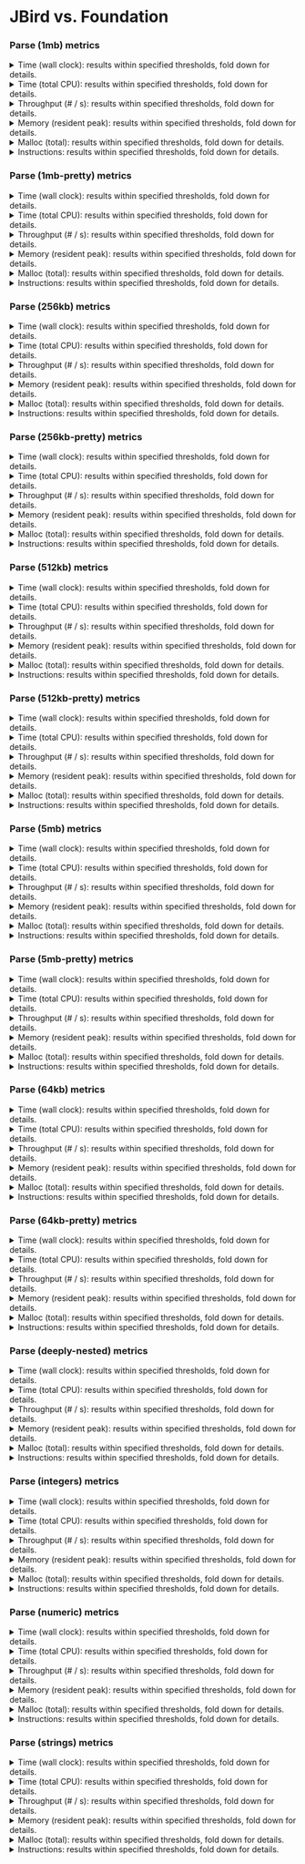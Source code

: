 # JBird vs. Foundation

### Parse (1mb) metrics

<details><summary>Time (wall clock): results within specified thresholds, fold down for details.</summary>
<p>

|         Time (wall clock) (μs) *         |        p0 |       p25 |       p50 |       p75 |       p90 |       p99 |      p100 |   Samples |
|:----------------------------------------:|----------:|----------:|----------:|----------:|----------:|----------:|----------:|----------:|
|                foundation                |      2577 |      2705 |      2746 |      2785 |      2826 |      3703 |      4377 |       357 |
|                  jbird                   |      1904 |      2037 |      2054 |      2088 |      2105 |      2994 |      4168 |       471 |
|                    Δ                     |      -673 |      -668 |      -692 |      -697 |      -721 |      -709 |      -209 |       114 |
|              Improvement %               |        26 |        25 |        25 |        25 |        26 |        19 |         5 |       114 |

<p>
</details>

<details><summary>Time (total CPU): results within specified thresholds, fold down for details.</summary>
<p>

|         Time (total CPU) (μs) *          |        p0 |       p25 |       p50 |       p75 |       p90 |       p99 |      p100 |   Samples |
|:----------------------------------------:|----------:|----------:|----------:|----------:|----------:|----------:|----------:|----------:|
|                foundation                |      2578 |      2707 |      2750 |      2787 |      2826 |      3711 |      4381 |       357 |
|                  jbird                   |      1906 |      2039 |      2056 |      2090 |      2109 |      2998 |      4172 |       471 |
|                    Δ                     |      -672 |      -668 |      -694 |      -697 |      -717 |      -713 |      -209 |       114 |
|              Improvement %               |        26 |        25 |        25 |        25 |        25 |        19 |         5 |       114 |

<p>
</details>

<details><summary>Throughput (# / s): results within specified thresholds, fold down for details.</summary>
<p>

|          Throughput (# / s) (#)          |        p0 |       p25 |       p50 |       p75 |       p90 |       p99 |      p100 |   Samples |
|:----------------------------------------:|----------:|----------:|----------:|----------:|----------:|----------:|----------:|----------:|
|                foundation                |       388 |       370 |       364 |       359 |       354 |       270 |       228 |       357 |
|                  jbird                   |       525 |       491 |       487 |       479 |       475 |       334 |       240 |       471 |
|                    Δ                     |       137 |       121 |       123 |       120 |       121 |        64 |        12 |       114 |
|              Improvement %               |        35 |        33 |        34 |        33 |        34 |        24 |         5 |       114 |

<p>
</details>

<details><summary>Memory (resident peak): results within specified thresholds, fold down for details.</summary>
<p>

|        Memory (resident peak) (M)        |        p0 |       p25 |       p50 |       p75 |       p90 |       p99 |      p100 |   Samples |
|:----------------------------------------:|----------:|----------:|----------:|----------:|----------:|----------:|----------:|----------:|
|                foundation                |        26 |       154 |       283 |       414 |       491 |       538 |       545 |       357 |
|                  jbird                   |        29 |        31 |        31 |        31 |        31 |        31 |        31 |       471 |
|                    Δ                     |         3 |      -123 |      -252 |      -383 |      -460 |      -507 |      -514 |       114 |
|              Improvement %               |       -12 |        80 |        89 |        93 |        94 |        94 |        94 |       114 |

<p>
</details>

<details><summary>Malloc (total): results within specified thresholds, fold down for details.</summary>
<p>

|           Malloc (total) (K) *           |        p0 |       p25 |       p50 |       p75 |       p90 |       p99 |      p100 |   Samples |
|:----------------------------------------:|----------:|----------:|----------:|----------:|----------:|----------:|----------:|----------:|
|                foundation                |        15 |        15 |        15 |        15 |        15 |        15 |        15 |       357 |
|                  jbird                   |        11 |        11 |        11 |        11 |        11 |        11 |        11 |       471 |
|                    Δ                     |        -4 |        -4 |        -4 |        -4 |        -4 |        -4 |        -4 |       114 |
|              Improvement %               |        27 |        27 |        27 |        27 |        27 |        27 |        27 |       114 |

<p>
</details>

<details><summary>Instructions: results within specified thresholds, fold down for details.</summary>
<p>

|            Instructions (M) *            |        p0 |       p25 |       p50 |       p75 |       p90 |       p99 |      p100 |   Samples |
|:----------------------------------------:|----------:|----------:|----------:|----------:|----------:|----------:|----------:|----------:|
|                foundation                |        64 |        64 |        64 |        64 |        64 |        64 |        65 |       357 |
|                  jbird                   |        48 |        48 |        48 |        48 |        48 |        48 |        49 |       471 |
|                    Δ                     |       -16 |       -16 |       -16 |       -16 |       -16 |       -16 |       -16 |       114 |
|              Improvement %               |        25 |        25 |        25 |        25 |        25 |        25 |        25 |       114 |

<p>
</details>

### Parse (1mb-pretty) metrics

<details><summary>Time (wall clock): results within specified thresholds, fold down for details.</summary>
<p>

|         Time (wall clock) (μs) *         |        p0 |       p25 |       p50 |       p75 |       p90 |       p99 |      p100 |   Samples |
|:----------------------------------------:|----------:|----------:|----------:|----------:|----------:|----------:|----------:|----------:|
|                foundation                |      2736 |      2851 |      2871 |      2894 |      2910 |      2976 |      2995 |       344 |
|                  jbird                   |      1906 |      2080 |      2096 |      2122 |      2140 |      2208 |      2264 |       468 |
|                    Δ                     |      -830 |      -771 |      -775 |      -772 |      -770 |      -768 |      -731 |       124 |
|              Improvement %               |        30 |        27 |        27 |        27 |        26 |        26 |        24 |       124 |

<p>
</details>

<details><summary>Time (total CPU): results within specified thresholds, fold down for details.</summary>
<p>

|         Time (total CPU) (μs) *          |        p0 |       p25 |       p50 |       p75 |       p90 |       p99 |      p100 |   Samples |
|:----------------------------------------:|----------:|----------:|----------:|----------:|----------:|----------:|----------:|----------:|
|                foundation                |      2737 |      2853 |      2871 |      2896 |      2914 |      2976 |      2996 |       344 |
|                  jbird                   |      1908 |      2083 |      2099 |      2124 |      2142 |      2210 |      2270 |       468 |
|                    Δ                     |      -829 |      -770 |      -772 |      -772 |      -772 |      -766 |      -726 |       124 |
|              Improvement %               |        30 |        27 |        27 |        27 |        26 |        26 |        24 |       124 |

<p>
</details>

<details><summary>Throughput (# / s): results within specified thresholds, fold down for details.</summary>
<p>

|          Throughput (# / s) (#)          |        p0 |       p25 |       p50 |       p75 |       p90 |       p99 |      p100 |   Samples |
|:----------------------------------------:|----------:|----------:|----------:|----------:|----------:|----------:|----------:|----------:|
|                foundation                |       366 |       351 |       348 |       346 |       344 |       336 |       334 |       344 |
|                  jbird                   |       525 |       481 |       477 |       472 |       467 |       453 |       442 |       468 |
|                    Δ                     |       159 |       130 |       129 |       126 |       123 |       117 |       108 |       124 |
|              Improvement %               |        43 |        37 |        37 |        36 |        36 |        35 |        32 |       124 |

<p>
</details>

<details><summary>Memory (resident peak): results within specified thresholds, fold down for details.</summary>
<p>

|        Memory (resident peak) (M)        |        p0 |       p25 |       p50 |       p75 |       p90 |       p99 |      p100 |   Samples |
|:----------------------------------------:|----------:|----------:|----------:|----------:|----------:|----------:|----------:|----------:|
|                foundation                |        26 |       149 |       272 |       400 |       474 |       521 |       521 |       344 |
|                  jbird                   |        29 |        31 |        31 |        31 |        31 |        31 |        31 |       468 |
|                    Δ                     |         3 |      -118 |      -241 |      -369 |      -443 |      -490 |      -490 |       124 |
|              Improvement %               |       -12 |        79 |        89 |        92 |        93 |        94 |        94 |       124 |

<p>
</details>

<details><summary>Malloc (total): results within specified thresholds, fold down for details.</summary>
<p>

|           Malloc (total) (K) *           |        p0 |       p25 |       p50 |       p75 |       p90 |       p99 |      p100 |   Samples |
|:----------------------------------------:|----------:|----------:|----------:|----------:|----------:|----------:|----------:|----------:|
|                foundation                |        15 |        15 |        15 |        15 |        15 |        15 |        15 |       344 |
|                  jbird                   |        11 |        11 |        11 |        11 |        11 |        11 |        11 |       468 |
|                    Δ                     |        -4 |        -4 |        -4 |        -4 |        -4 |        -4 |        -4 |       124 |
|              Improvement %               |        27 |        27 |        27 |        27 |        27 |        27 |        27 |       124 |

<p>
</details>

<details><summary>Instructions: results within specified thresholds, fold down for details.</summary>
<p>

|            Instructions (M) *            |        p0 |       p25 |       p50 |       p75 |       p90 |       p99 |      p100 |   Samples |
|:----------------------------------------:|----------:|----------:|----------:|----------:|----------:|----------:|----------:|----------:|
|                foundation                |        65 |        65 |        65 |        65 |        65 |        65 |        66 |       344 |
|                  jbird                   |        49 |        49 |        49 |        49 |        49 |        50 |        50 |       468 |
|                    Δ                     |       -16 |       -16 |       -16 |       -16 |       -16 |       -15 |       -16 |       124 |
|              Improvement %               |        25 |        25 |        25 |        25 |        25 |        23 |        24 |       124 |

<p>
</details>

### Parse (256kb) metrics

<details><summary>Time (wall clock): results within specified thresholds, fold down for details.</summary>
<p>

|         Time (wall clock) (μs) *         |        p0 |       p25 |       p50 |       p75 |       p90 |       p99 |      p100 |   Samples |
|:----------------------------------------:|----------:|----------:|----------:|----------:|----------:|----------:|----------:|----------:|
|                foundation                |       645 |       688 |       701 |       717 |       778 |       863 |       880 |      1335 |
|                  jbird                   |       459 |       506 |       510 |       515 |       520 |       541 |       607 |      1821 |
|                    Δ                     |      -186 |      -182 |      -191 |      -202 |      -258 |      -322 |      -273 |       486 |
|              Improvement %               |        29 |        26 |        27 |        28 |        33 |        37 |        31 |       486 |

<p>
</details>

<details><summary>Time (total CPU): results within specified thresholds, fold down for details.</summary>
<p>

|         Time (total CPU) (μs) *          |        p0 |       p25 |       p50 |       p75 |       p90 |       p99 |      p100 |   Samples |
|:----------------------------------------:|----------:|----------:|----------:|----------:|----------:|----------:|----------:|----------:|
|                foundation                |       647 |       690 |       702 |       718 |       779 |       865 |       881 |      1335 |
|                  jbird                   |       460 |       507 |       512 |       517 |       523 |       543 |       609 |      1821 |
|                    Δ                     |      -187 |      -183 |      -190 |      -201 |      -256 |      -322 |      -272 |       486 |
|              Improvement %               |        29 |        27 |        27 |        28 |        33 |        37 |        31 |       486 |

<p>
</details>

<details><summary>Throughput (# / s): results within specified thresholds, fold down for details.</summary>
<p>

|          Throughput (# / s) (#)          |        p0 |       p25 |       p50 |       p75 |       p90 |       p99 |      p100 |   Samples |
|:----------------------------------------:|----------:|----------:|----------:|----------:|----------:|----------:|----------:|----------:|
|                foundation                |      1549 |      1453 |      1428 |      1396 |      1286 |      1159 |      1137 |      1335 |
|                  jbird                   |      2181 |      1978 |      1960 |      1942 |      1922 |      1850 |      1647 |      1821 |
|                    Δ                     |       632 |       525 |       532 |       546 |       636 |       691 |       510 |       486 |
|              Improvement %               |        41 |        36 |        37 |        39 |        49 |        60 |        45 |       486 |

<p>
</details>

<details><summary>Memory (resident peak): results within specified thresholds, fold down for details.</summary>
<p>

|        Memory (resident peak) (M)        |        p0 |       p25 |       p50 |       p75 |       p90 |       p99 |      p100 |   Samples |
|:----------------------------------------:|----------:|----------:|----------:|----------:|----------:|----------:|----------:|----------:|
|                foundation                |        25 |       143 |       267 |       393 |       465 |       510 |       516 |      1335 |
|                  jbird                   |        26 |        27 |        27 |        27 |        27 |        27 |        27 |      1821 |
|                    Δ                     |         1 |      -116 |      -240 |      -366 |      -438 |      -483 |      -489 |       486 |
|              Improvement %               |        -4 |        81 |        90 |        93 |        94 |        95 |        95 |       486 |

<p>
</details>

<details><summary>Malloc (total): results within specified thresholds, fold down for details.</summary>
<p>

|             Malloc (total) *             |        p0 |       p25 |       p50 |       p75 |       p90 |       p99 |      p100 |   Samples |
|:----------------------------------------:|----------:|----------:|----------:|----------:|----------:|----------:|----------:|----------:|
|                foundation                |      3753 |      3753 |      3753 |      3753 |      3753 |      3753 |      3754 |      1335 |
|                  jbird                   |      2636 |      2636 |      2636 |      2636 |      2636 |      2636 |      2636 |      1821 |
|                    Δ                     |     -1117 |     -1117 |     -1117 |     -1117 |     -1117 |     -1117 |     -1118 |       486 |
|              Improvement %               |        30 |        30 |        30 |        30 |        30 |        30 |        30 |       486 |

<p>
</details>

<details><summary>Instructions: results within specified thresholds, fold down for details.</summary>
<p>

|            Instructions (M) *            |        p0 |       p25 |       p50 |       p75 |       p90 |       p99 |      p100 |   Samples |
|:----------------------------------------:|----------:|----------:|----------:|----------:|----------:|----------:|----------:|----------:|
|                foundation                |        16 |        16 |        16 |        16 |        16 |        16 |        17 |      1335 |
|                  jbird                   |        12 |        12 |        12 |        12 |        12 |        12 |        12 |      1821 |
|                    Δ                     |        -4 |        -4 |        -4 |        -4 |        -4 |        -4 |        -5 |       486 |
|              Improvement %               |        25 |        25 |        25 |        25 |        25 |        25 |        29 |       486 |

<p>
</details>

### Parse (256kb-pretty) metrics

<details><summary>Time (wall clock): results within specified thresholds, fold down for details.</summary>
<p>

|         Time (wall clock) (μs) *         |        p0 |       p25 |       p50 |       p75 |       p90 |       p99 |      p100 |   Samples |
|:----------------------------------------:|----------:|----------:|----------:|----------:|----------:|----------:|----------:|----------:|
|                foundation                |       649 |       694 |       707 |       726 |       752 |       788 |       871 |      1340 |
|                  jbird                   |       469 |       517 |       523 |       539 |       554 |       570 |       630 |      1769 |
|                    Δ                     |      -180 |      -177 |      -184 |      -187 |      -198 |      -218 |      -241 |       429 |
|              Improvement %               |        28 |        26 |        26 |        26 |        26 |        28 |        28 |       429 |

<p>
</details>

<details><summary>Time (total CPU): results within specified thresholds, fold down for details.</summary>
<p>

|         Time (total CPU) (μs) *          |        p0 |       p25 |       p50 |       p75 |       p90 |       p99 |      p100 |   Samples |
|:----------------------------------------:|----------:|----------:|----------:|----------:|----------:|----------:|----------:|----------:|
|                foundation                |       651 |       695 |       709 |       728 |       753 |       790 |       858 |      1340 |
|                  jbird                   |       470 |       518 |       525 |       540 |       556 |       571 |       615 |      1769 |
|                    Δ                     |      -181 |      -177 |      -184 |      -188 |      -197 |      -219 |      -243 |       429 |
|              Improvement %               |        28 |        25 |        26 |        26 |        26 |        28 |        28 |       429 |

<p>
</details>

<details><summary>Throughput (# / s): results within specified thresholds, fold down for details.</summary>
<p>

|          Throughput (# / s) (#)          |        p0 |       p25 |       p50 |       p75 |       p90 |       p99 |      p100 |   Samples |
|:----------------------------------------:|----------:|----------:|----------:|----------:|----------:|----------:|----------:|----------:|
|                foundation                |      1540 |      1442 |      1415 |      1378 |      1330 |      1269 |      1149 |      1340 |
|                  jbird                   |      2132 |      1935 |      1913 |      1858 |      1805 |      1754 |      1588 |      1769 |
|                    Δ                     |       592 |       493 |       498 |       480 |       475 |       485 |       439 |       429 |
|              Improvement %               |        38 |        34 |        35 |        35 |        36 |        38 |        38 |       429 |

<p>
</details>

<details><summary>Memory (resident peak): results within specified thresholds, fold down for details.</summary>
<p>

|        Memory (resident peak) (M)        |        p0 |       p25 |       p50 |       p75 |       p90 |       p99 |      p100 |   Samples |
|:----------------------------------------:|----------:|----------:|----------:|----------:|----------:|----------:|----------:|----------:|
|                foundation                |        25 |       146 |       266 |       393 |       468 |       513 |       519 |      1340 |
|                  jbird                   |        26 |        27 |        27 |        27 |        27 |        27 |        27 |      1769 |
|                    Δ                     |         1 |      -119 |      -239 |      -366 |      -441 |      -486 |      -492 |       429 |
|              Improvement %               |        -4 |        82 |        90 |        93 |        94 |        95 |        95 |       429 |

<p>
</details>

<details><summary>Malloc (total): results within specified thresholds, fold down for details.</summary>
<p>

|             Malloc (total) *             |        p0 |       p25 |       p50 |       p75 |       p90 |       p99 |      p100 |   Samples |
|:----------------------------------------:|----------:|----------:|----------:|----------:|----------:|----------:|----------:|----------:|
|                foundation                |      3753 |      3753 |      3753 |      3753 |      3753 |      3753 |      3754 |      1340 |
|                  jbird                   |      2636 |      2636 |      2636 |      2636 |      2636 |      2636 |      2636 |      1769 |
|                    Δ                     |     -1117 |     -1117 |     -1117 |     -1117 |     -1117 |     -1117 |     -1118 |       429 |
|              Improvement %               |        30 |        30 |        30 |        30 |        30 |        30 |        30 |       429 |

<p>
</details>

<details><summary>Instructions: results within specified thresholds, fold down for details.</summary>
<p>

|            Instructions (M) *            |        p0 |       p25 |       p50 |       p75 |       p90 |       p99 |      p100 |   Samples |
|:----------------------------------------:|----------:|----------:|----------:|----------:|----------:|----------:|----------:|----------:|
|                foundation                |        16 |        16 |        16 |        16 |        16 |        16 |        17 |      1340 |
|                  jbird                   |        12 |        12 |        12 |        12 |        12 |        12 |        13 |      1769 |
|                    Δ                     |        -4 |        -4 |        -4 |        -4 |        -4 |        -4 |        -4 |       429 |
|              Improvement %               |        25 |        25 |        25 |        25 |        25 |        25 |        24 |       429 |

<p>
</details>

### Parse (512kb) metrics

<details><summary>Time (wall clock): results within specified thresholds, fold down for details.</summary>
<p>

|         Time (wall clock) (μs) *         |        p0 |       p25 |       p50 |       p75 |       p90 |       p99 |      p100 |   Samples |
|:----------------------------------------:|----------:|----------:|----------:|----------:|----------:|----------:|----------:|----------:|
|                foundation                |      1285 |      1362 |      1374 |      1386 |      1403 |      1455 |      1506 |       709 |
|                  jbird                   |       926 |      1012 |      1019 |      1026 |      1035 |      1064 |      1131 |       945 |
|                    Δ                     |      -359 |      -350 |      -355 |      -360 |      -368 |      -391 |      -375 |       236 |
|              Improvement %               |        28 |        26 |        26 |        26 |        26 |        27 |        25 |       236 |

<p>
</details>

<details><summary>Time (total CPU): results within specified thresholds, fold down for details.</summary>
<p>

|         Time (total CPU) (μs) *          |        p0 |       p25 |       p50 |       p75 |       p90 |       p99 |      p100 |   Samples |
|:----------------------------------------:|----------:|----------:|----------:|----------:|----------:|----------:|----------:|----------:|
|                foundation                |      1291 |      1364 |      1376 |      1389 |      1404 |      1460 |      1511 |       709 |
|                  jbird                   |       927 |      1013 |      1021 |      1028 |      1037 |      1064 |      1133 |       945 |
|                    Δ                     |      -364 |      -351 |      -355 |      -361 |      -367 |      -396 |      -378 |       236 |
|              Improvement %               |        28 |        26 |        26 |        26 |        26 |        27 |        25 |       236 |

<p>
</details>

<details><summary>Throughput (# / s): results within specified thresholds, fold down for details.</summary>
<p>

|          Throughput (# / s) (#)          |        p0 |       p25 |       p50 |       p75 |       p90 |       p99 |      p100 |   Samples |
|:----------------------------------------:|----------:|----------:|----------:|----------:|----------:|----------:|----------:|----------:|
|                foundation                |       778 |       734 |       728 |       721 |       713 |       687 |       664 |       709 |
|                  jbird                   |      1080 |       989 |       981 |       975 |       967 |       940 |       884 |       945 |
|                    Δ                     |       302 |       255 |       253 |       254 |       254 |       253 |       220 |       236 |
|              Improvement %               |        39 |        35 |        35 |        35 |        36 |        37 |        33 |       236 |

<p>
</details>

<details><summary>Memory (resident peak): results within specified thresholds, fold down for details.</summary>
<p>

|        Memory (resident peak) (M)        |        p0 |       p25 |       p50 |       p75 |       p90 |       p99 |      p100 |   Samples |
|:----------------------------------------:|----------:|----------:|----------:|----------:|----------:|----------:|----------:|----------:|
|                foundation                |        26 |       153 |       284 |       412 |       490 |       535 |       542 |       709 |
|                  jbird                   |        26 |        28 |        28 |        28 |        28 |        28 |        28 |       945 |
|                    Δ                     |         0 |      -125 |      -256 |      -384 |      -462 |      -507 |      -514 |       236 |
|              Improvement %               |         0 |        82 |        90 |        93 |        94 |        95 |        95 |       236 |

<p>
</details>

<details><summary>Malloc (total): results within specified thresholds, fold down for details.</summary>
<p>

|             Malloc (total) *             |        p0 |       p25 |       p50 |       p75 |       p90 |       p99 |      p100 |   Samples |
|:----------------------------------------:|----------:|----------:|----------:|----------:|----------:|----------:|----------:|----------:|
|                foundation                |      7438 |      7439 |      7439 |      7439 |      7439 |      7439 |      7439 |       709 |
|                  jbird                   |      5270 |      5270 |      5270 |      5270 |      5270 |      5270 |      5270 |       945 |
|                    Δ                     |     -2168 |     -2169 |     -2169 |     -2169 |     -2169 |     -2169 |     -2169 |       236 |
|              Improvement %               |        29 |        29 |        29 |        29 |        29 |        29 |        29 |       236 |

<p>
</details>

<details><summary>Instructions: results within specified thresholds, fold down for details.</summary>
<p>

|            Instructions (M) *            |        p0 |       p25 |       p50 |       p75 |       p90 |       p99 |      p100 |   Samples |
|:----------------------------------------:|----------:|----------:|----------:|----------:|----------:|----------:|----------:|----------:|
|                foundation                |        32 |        32 |        32 |        32 |        32 |        32 |        33 |       709 |
|                  jbird                   |        24 |        24 |        24 |        24 |        24 |        24 |        25 |       945 |
|                    Δ                     |        -8 |        -8 |        -8 |        -8 |        -8 |        -8 |        -8 |       236 |
|              Improvement %               |        25 |        25 |        25 |        25 |        25 |        25 |        24 |       236 |

<p>
</details>

### Parse (512kb-pretty) metrics

<details><summary>Time (wall clock): results within specified thresholds, fold down for details.</summary>
<p>

|         Time (wall clock) (μs) *         |        p0 |       p25 |       p50 |       p75 |       p90 |       p99 |      p100 |   Samples |
|:----------------------------------------:|----------:|----------:|----------:|----------:|----------:|----------:|----------:|----------:|
|                foundation                |      1327 |      1414 |      1427 |      1441 |      1463 |      1500 |      1545 |       683 |
|                  jbird                   |       932 |      1022 |      1027 |      1033 |      1041 |      1087 |      1163 |       937 |
|                    Δ                     |      -395 |      -392 |      -400 |      -408 |      -422 |      -413 |      -382 |       254 |
|              Improvement %               |        30 |        28 |        28 |        28 |        29 |        28 |        25 |       254 |

<p>
</details>

<details><summary>Time (total CPU): results within specified thresholds, fold down for details.</summary>
<p>

|         Time (total CPU) (μs) *          |        p0 |       p25 |       p50 |       p75 |       p90 |       p99 |      p100 |   Samples |
|:----------------------------------------:|----------:|----------:|----------:|----------:|----------:|----------:|----------:|----------:|
|                foundation                |      1329 |      1415 |      1430 |      1443 |      1464 |      1501 |      1547 |       683 |
|                  jbird                   |       933 |      1024 |      1029 |      1035 |      1044 |      1092 |      1164 |       937 |
|                    Δ                     |      -396 |      -391 |      -401 |      -408 |      -420 |      -409 |      -383 |       254 |
|              Improvement %               |        30 |        28 |        28 |        28 |        29 |        27 |        25 |       254 |

<p>
</details>

<details><summary>Throughput (# / s): results within specified thresholds, fold down for details.</summary>
<p>

|          Throughput (# / s) (#)          |        p0 |       p25 |       p50 |       p75 |       p90 |       p99 |      p100 |   Samples |
|:----------------------------------------:|----------:|----------:|----------:|----------:|----------:|----------:|----------:|----------:|
|                foundation                |       753 |       707 |       701 |       694 |       684 |       667 |       647 |       683 |
|                  jbird                   |      1073 |       978 |       974 |       968 |       961 |       920 |       860 |       937 |
|                    Δ                     |       320 |       271 |       273 |       274 |       277 |       253 |       213 |       254 |
|              Improvement %               |        42 |        38 |        39 |        39 |        40 |        38 |        33 |       254 |

<p>
</details>

<details><summary>Memory (resident peak): results within specified thresholds, fold down for details.</summary>
<p>

|        Memory (resident peak) (M)        |        p0 |       p25 |       p50 |       p75 |       p90 |       p99 |      p100 |   Samples |
|:----------------------------------------:|----------:|----------:|----------:|----------:|----------:|----------:|----------:|----------:|
|                foundation                |        26 |       149 |       270 |       394 |       469 |       519 |       519 |       683 |
|                  jbird                   |        26 |        28 |        28 |        28 |        28 |        28 |        28 |       937 |
|                    Δ                     |         0 |      -121 |      -242 |      -366 |      -441 |      -491 |      -491 |       254 |
|              Improvement %               |         0 |        81 |        90 |        93 |        94 |        95 |        95 |       254 |

<p>
</details>

<details><summary>Malloc (total): results within specified thresholds, fold down for details.</summary>
<p>

|             Malloc (total) *             |        p0 |       p25 |       p50 |       p75 |       p90 |       p99 |      p100 |   Samples |
|:----------------------------------------:|----------:|----------:|----------:|----------:|----------:|----------:|----------:|----------:|
|                foundation                |      7438 |      7439 |      7439 |      7439 |      7439 |      7439 |      7439 |       683 |
|                  jbird                   |      5270 |      5270 |      5270 |      5270 |      5270 |      5270 |      5270 |       937 |
|                    Δ                     |     -2168 |     -2169 |     -2169 |     -2169 |     -2169 |     -2169 |     -2169 |       254 |
|              Improvement %               |        29 |        29 |        29 |        29 |        29 |        29 |        29 |       254 |

<p>
</details>

<details><summary>Instructions: results within specified thresholds, fold down for details.</summary>
<p>

|            Instructions (M) *            |        p0 |       p25 |       p50 |       p75 |       p90 |       p99 |      p100 |   Samples |
|:----------------------------------------:|----------:|----------:|----------:|----------:|----------:|----------:|----------:|----------:|
|                foundation                |        33 |        33 |        33 |        33 |        33 |        33 |        33 |       683 |
|                  jbird                   |        24 |        24 |        24 |        24 |        24 |        25 |        25 |       937 |
|                    Δ                     |        -9 |        -9 |        -9 |        -9 |        -9 |        -8 |        -8 |       254 |
|              Improvement %               |        27 |        27 |        27 |        27 |        27 |        24 |        24 |       254 |

<p>
</details>

### Parse (5mb) metrics

<details><summary>Time (wall clock): results within specified thresholds, fold down for details.</summary>
<p>

|         Time (wall clock) (ms) *         |        p0 |       p25 |       p50 |       p75 |       p90 |       p99 |      p100 |   Samples |
|:----------------------------------------:|----------:|----------:|----------:|----------:|----------:|----------:|----------:|----------:|
|                foundation                |        13 |        14 |        14 |        14 |        14 |        14 |        14 |        73 |
|                  jbird                   |        11 |        11 |        11 |        11 |        11 |        12 |        12 |        88 |
|                    Δ                     |        -2 |        -3 |        -3 |        -3 |        -3 |        -2 |        -2 |        15 |
|              Improvement %               |        15 |        21 |        21 |        21 |        21 |        14 |        14 |        15 |

<p>
</details>

<details><summary>Time (total CPU): results within specified thresholds, fold down for details.</summary>
<p>

|         Time (total CPU) (ms) *          |        p0 |       p25 |       p50 |       p75 |       p90 |       p99 |      p100 |   Samples |
|:----------------------------------------:|----------:|----------:|----------:|----------:|----------:|----------:|----------:|----------:|
|                foundation                |        13 |        14 |        14 |        14 |        14 |        14 |        14 |        73 |
|                  jbird                   |        11 |        11 |        11 |        11 |        11 |        12 |        12 |        88 |
|                    Δ                     |        -2 |        -3 |        -3 |        -3 |        -3 |        -2 |        -2 |        15 |
|              Improvement %               |        15 |        21 |        21 |        21 |        21 |        14 |        14 |        15 |

<p>
</details>

<details><summary>Throughput (# / s): results within specified thresholds, fold down for details.</summary>
<p>

|          Throughput (# / s) (#)          |        p0 |       p25 |       p50 |       p75 |       p90 |       p99 |      p100 |   Samples |
|:----------------------------------------:|----------:|----------:|----------:|----------:|----------:|----------:|----------:|----------:|
|                foundation                |        76 |        74 |        73 |        72 |        72 |        71 |        71 |        73 |
|                  jbird                   |        92 |        90 |        89 |        88 |        87 |        87 |        87 |        88 |
|                    Δ                     |        16 |        16 |        16 |        16 |        15 |        16 |        16 |        15 |
|              Improvement %               |        21 |        22 |        22 |        22 |        21 |        23 |        23 |        15 |

<p>
</details>

<details><summary>Memory (resident peak): results within specified thresholds, fold down for details.</summary>
<p>

|        Memory (resident peak) (M)        |        p0 |       p25 |       p50 |       p75 |       p90 |       p99 |      p100 |   Samples |
|:----------------------------------------:|----------:|----------:|----------:|----------:|----------:|----------:|----------:|----------:|
|                foundation                |        39 |       164 |       299 |       427 |       507 |       559 |       559 |        73 |
|                  jbird                   |        28 |        51 |        51 |        51 |        51 |        51 |        51 |        88 |
|                    Δ                     |       -11 |      -113 |      -248 |      -376 |      -456 |      -508 |      -508 |        15 |
|              Improvement %               |        28 |        69 |        83 |        88 |        90 |        91 |        91 |        15 |

<p>
</details>

<details><summary>Malloc (total): results within specified thresholds, fold down for details.</summary>
<p>

|           Malloc (total) (K) *           |        p0 |       p25 |       p50 |       p75 |       p90 |       p99 |      p100 |   Samples |
|:----------------------------------------:|----------:|----------:|----------:|----------:|----------:|----------:|----------:|----------:|
|                foundation                |        74 |        74 |        74 |        74 |        74 |        74 |        74 |        73 |
|                  jbird                   |        53 |        53 |        53 |        53 |        53 |        53 |        53 |        88 |
|                    Δ                     |       -21 |       -21 |       -21 |       -21 |       -21 |       -21 |       -21 |        15 |
|              Improvement %               |        28 |        28 |        28 |        28 |        28 |        28 |        28 |        15 |

<p>
</details>

<details><summary>Instructions: results within specified thresholds, fold down for details.</summary>
<p>

|            Instructions (M) *            |        p0 |       p25 |       p50 |       p75 |       p90 |       p99 |      p100 |   Samples |
|:----------------------------------------:|----------:|----------:|----------:|----------:|----------:|----------:|----------:|----------:|
|                foundation                |       319 |       319 |       319 |       319 |       319 |       320 |       320 |        73 |
|                  jbird                   |       244 |       248 |       248 |       248 |       248 |       252 |       252 |        88 |
|                    Δ                     |       -75 |       -71 |       -71 |       -71 |       -71 |       -68 |       -68 |        15 |
|              Improvement %               |        24 |        22 |        22 |        22 |        22 |        21 |        21 |        15 |

<p>
</details>

### Parse (5mb-pretty) metrics

<details><summary>Time (wall clock): results within specified thresholds, fold down for details.</summary>
<p>

|         Time (wall clock) (ms) *         |        p0 |       p25 |       p50 |       p75 |       p90 |       p99 |      p100 |   Samples |
|:----------------------------------------:|----------:|----------:|----------:|----------:|----------:|----------:|----------:|----------:|
|                foundation                |        14 |        14 |        14 |        14 |        14 |        14 |        14 |        71 |
|                  jbird                   |        11 |        11 |        11 |        11 |        12 |        12 |        12 |        87 |
|                    Δ                     |        -3 |        -3 |        -3 |        -3 |        -2 |        -2 |        -2 |        16 |
|              Improvement %               |        21 |        21 |        21 |        21 |        14 |        14 |        14 |        16 |

<p>
</details>

<details><summary>Time (total CPU): results within specified thresholds, fold down for details.</summary>
<p>

|         Time (total CPU) (ms) *          |        p0 |       p25 |       p50 |       p75 |       p90 |       p99 |      p100 |   Samples |
|:----------------------------------------:|----------:|----------:|----------:|----------:|----------:|----------:|----------:|----------:|
|                foundation                |        14 |        14 |        14 |        14 |        14 |        14 |        14 |        71 |
|                  jbird                   |        11 |        11 |        11 |        12 |        12 |        12 |        12 |        87 |
|                    Δ                     |        -3 |        -3 |        -3 |        -2 |        -2 |        -2 |        -2 |        16 |
|              Improvement %               |        21 |        21 |        21 |        14 |        14 |        14 |        14 |        16 |

<p>
</details>

<details><summary>Throughput (# / s): results within specified thresholds, fold down for details.</summary>
<p>

|          Throughput (# / s) (#)          |        p0 |       p25 |       p50 |       p75 |       p90 |       p99 |      p100 |   Samples |
|:----------------------------------------:|----------:|----------:|----------:|----------:|----------:|----------:|----------:|----------:|
|                foundation                |        74 |        71 |        71 |        71 |        70 |        70 |        70 |        71 |
|                  jbird                   |        91 |        88 |        88 |        87 |        83 |        82 |        82 |        87 |
|                    Δ                     |        17 |        17 |        17 |        16 |        13 |        12 |        12 |        16 |
|              Improvement %               |        23 |        24 |        24 |        23 |        19 |        17 |        17 |        16 |

<p>
</details>

<details><summary>Memory (resident peak): results within specified thresholds, fold down for details.</summary>
<p>

|        Memory (resident peak) (M)        |        p0 |       p25 |       p50 |       p75 |       p90 |       p99 |      p100 |   Samples |
|:----------------------------------------:|----------:|----------:|----------:|----------:|----------:|----------:|----------:|----------:|
|                foundation                |        39 |       161 |       289 |       418 |       495 |       541 |       541 |        71 |
|                  jbird                   |        28 |        50 |        50 |        50 |        51 |        51 |        51 |        87 |
|                    Δ                     |       -11 |      -111 |      -239 |      -368 |      -444 |      -490 |      -490 |        16 |
|              Improvement %               |        28 |        69 |        83 |        88 |        90 |        91 |        91 |        16 |

<p>
</details>

<details><summary>Malloc (total): results within specified thresholds, fold down for details.</summary>
<p>

|           Malloc (total) (K) *           |        p0 |       p25 |       p50 |       p75 |       p90 |       p99 |      p100 |   Samples |
|:----------------------------------------:|----------:|----------:|----------:|----------:|----------:|----------:|----------:|----------:|
|                foundation                |        74 |        74 |        74 |        74 |        74 |        74 |        74 |        71 |
|                  jbird                   |        53 |        53 |        53 |        53 |        53 |        53 |        53 |        87 |
|                    Δ                     |       -21 |       -21 |       -21 |       -21 |       -21 |       -21 |       -21 |        16 |
|              Improvement %               |        28 |        28 |        28 |        28 |        28 |        28 |        28 |        16 |

<p>
</details>

<details><summary>Instructions: results within specified thresholds, fold down for details.</summary>
<p>

|            Instructions (M) *            |        p0 |       p25 |       p50 |       p75 |       p90 |       p99 |      p100 |   Samples |
|:----------------------------------------:|----------:|----------:|----------:|----------:|----------:|----------:|----------:|----------:|
|                foundation                |       324 |       324 |       325 |       325 |       325 |       326 |       326 |        71 |
|                  jbird                   |       251 |       251 |       252 |       252 |       252 |       260 |       260 |        87 |
|                    Δ                     |       -73 |       -73 |       -73 |       -73 |       -73 |       -66 |       -66 |        16 |
|              Improvement %               |        23 |        23 |        22 |        22 |        22 |        20 |        20 |        16 |

<p>
</details>

### Parse (64kb) metrics

<details><summary>Time (wall clock): results within specified thresholds, fold down for details.</summary>
<p>

|         Time (wall clock) (μs) *         |        p0 |       p25 |       p50 |       p75 |       p90 |       p99 |      p100 |   Samples |
|:----------------------------------------:|----------:|----------:|----------:|----------:|----------:|----------:|----------:|----------:|
|                foundation                |       161 |       173 |       180 |       187 |       191 |       203 |       298 |      4635 |
|                  jbird                   |       116 |       126 |       130 |       132 |       134 |       144 |       172 |      6042 |
|                    Δ                     |       -45 |       -47 |       -50 |       -55 |       -57 |       -59 |      -126 |      1407 |
|              Improvement %               |        28 |        27 |        28 |        29 |        30 |        29 |        42 |      1407 |

<p>
</details>

<details><summary>Time (total CPU): results within specified thresholds, fold down for details.</summary>
<p>

|         Time (total CPU) (μs) *          |        p0 |       p25 |       p50 |       p75 |       p90 |       p99 |      p100 |   Samples |
|:----------------------------------------:|----------:|----------:|----------:|----------:|----------:|----------:|----------:|----------:|
|                foundation                |       162 |       174 |       182 |       188 |       192 |       205 |       300 |      4635 |
|                  jbird                   |       117 |       128 |       131 |       133 |       135 |       146 |       165 |      6042 |
|                    Δ                     |       -45 |       -46 |       -51 |       -55 |       -57 |       -59 |      -135 |      1407 |
|              Improvement %               |        28 |        26 |        28 |        29 |        30 |        29 |        45 |      1407 |

<p>
</details>

<details><summary>Throughput (# / s): results within specified thresholds, fold down for details.</summary>
<p>

|          Throughput (# / s) (#)          |        p0 |       p25 |       p50 |       p75 |       p90 |       p99 |      p100 |   Samples |
|:----------------------------------------:|----------:|----------:|----------:|----------:|----------:|----------:|----------:|----------:|
|                foundation                |      6227 |      5791 |      5559 |      5359 |      5247 |      4923 |      3353 |      4635 |
|                  jbird                   |      8618 |      7919 |      7699 |      7603 |      7487 |      6935 |      5821 |      6042 |
|                    Δ                     |      2391 |      2128 |      2140 |      2244 |      2240 |      2012 |      2468 |      1407 |
|              Improvement %               |        38 |        37 |        38 |        42 |        43 |        41 |        74 |      1407 |

<p>
</details>

<details><summary>Memory (resident peak): results within specified thresholds, fold down for details.</summary>
<p>

|        Memory (resident peak) (M)        |        p0 |       p25 |       p50 |       p75 |       p90 |       p99 |      p100 |   Samples |
|:----------------------------------------:|----------:|----------:|----------:|----------:|----------:|----------:|----------:|----------:|
|                foundation                |        25 |       137 |       251 |       359 |       428 |       467 |       473 |      4635 |
|                  jbird                   |        25 |        26 |        26 |        26 |        26 |        26 |        26 |      6042 |
|                    Δ                     |         0 |      -111 |      -225 |      -333 |      -402 |      -441 |      -447 |      1407 |
|              Improvement %               |         0 |        81 |        90 |        93 |        94 |        94 |        95 |      1407 |

<p>
</details>

<details><summary>Malloc (total): results within specified thresholds, fold down for details.</summary>
<p>

|             Malloc (total) *             |        p0 |       p25 |       p50 |       p75 |       p90 |       p99 |      p100 |   Samples |
|:----------------------------------------:|----------:|----------:|----------:|----------:|----------:|----------:|----------:|----------:|
|                foundation                |       986 |       986 |       986 |       986 |       986 |       986 |       987 |      4635 |
|                  jbird                   |       662 |       662 |       662 |       662 |       662 |       662 |       662 |      6042 |
|                    Δ                     |      -324 |      -324 |      -324 |      -324 |      -324 |      -324 |      -325 |      1407 |
|              Improvement %               |        33 |        33 |        33 |        33 |        33 |        33 |        33 |      1407 |

<p>
</details>

<details><summary>Instructions: results within specified thresholds, fold down for details.</summary>
<p>

|            Instructions (K) *            |        p0 |       p25 |       p50 |       p75 |       p90 |       p99 |      p100 |   Samples |
|:----------------------------------------:|----------:|----------:|----------:|----------:|----------:|----------:|----------:|----------:|
|                foundation                |      4082 |      4106 |      4114 |      4125 |      4133 |      4157 |      4335 |      4635 |
|                  jbird                   |      2981 |      2982 |      2982 |      2984 |      2984 |      3056 |      3152 |      6042 |
|                    Δ                     |     -1101 |     -1124 |     -1132 |     -1141 |     -1149 |     -1101 |     -1183 |      1407 |
|              Improvement %               |        27 |        27 |        28 |        28 |        28 |        26 |        27 |      1407 |

<p>
</details>

### Parse (64kb-pretty) metrics

<details><summary>Time (wall clock): results within specified thresholds, fold down for details.</summary>
<p>

|         Time (wall clock) (μs) *         |        p0 |       p25 |       p50 |       p75 |       p90 |       p99 |      p100 |   Samples |
|:----------------------------------------:|----------:|----------:|----------:|----------:|----------:|----------:|----------:|----------:|
|                foundation                |       168 |       179 |       186 |       193 |       197 |       209 |       236 |      4506 |
|                  jbird                   |       116 |       127 |       131 |       132 |       135 |       143 |       194 |      6010 |
|                    Δ                     |       -52 |       -52 |       -55 |       -61 |       -62 |       -66 |       -42 |      1504 |
|              Improvement %               |        31 |        29 |        30 |        32 |        31 |        32 |        18 |      1504 |

<p>
</details>

<details><summary>Time (total CPU): results within specified thresholds, fold down for details.</summary>
<p>

|         Time (total CPU) (μs) *          |        p0 |       p25 |       p50 |       p75 |       p90 |       p99 |      p100 |   Samples |
|:----------------------------------------:|----------:|----------:|----------:|----------:|----------:|----------:|----------:|----------:|
|                foundation                |       170 |       180 |       188 |       194 |       199 |       211 |       237 |      4506 |
|                  jbird                   |       118 |       129 |       133 |       134 |       136 |       146 |       201 |      6010 |
|                    Δ                     |       -52 |       -51 |       -55 |       -60 |       -63 |       -65 |       -36 |      1504 |
|              Improvement %               |        31 |        28 |        29 |        31 |        32 |        31 |        15 |      1504 |

<p>
</details>

<details><summary>Throughput (# / s): results within specified thresholds, fold down for details.</summary>
<p>

|          Throughput (# / s) (#)          |        p0 |       p25 |       p50 |       p75 |       p90 |       p99 |      p100 |   Samples |
|:----------------------------------------:|----------:|----------:|----------:|----------:|----------:|----------:|----------:|----------:|
|                foundation                |      5938 |      5587 |      5375 |      5187 |      5083 |      4787 |      4243 |      4506 |
|                  jbird                   |      8605 |      7863 |      7631 |      7567 |      7439 |      6971 |      5162 |      6010 |
|                    Δ                     |      2667 |      2276 |      2256 |      2380 |      2356 |      2184 |       919 |      1504 |
|              Improvement %               |        45 |        41 |        42 |        46 |        46 |        46 |        22 |      1504 |

<p>
</details>

<details><summary>Memory (resident peak): results within specified thresholds, fold down for details.</summary>
<p>

|        Memory (resident peak) (M)        |        p0 |       p25 |       p50 |       p75 |       p90 |       p99 |      p100 |   Samples |
|:----------------------------------------:|----------:|----------:|----------:|----------:|----------:|----------:|----------:|----------:|
|                foundation                |        25 |       134 |       244 |       354 |       416 |       460 |       460 |      4506 |
|                  jbird                   |        25 |        25 |        26 |        26 |        26 |        26 |        26 |      6010 |
|                    Δ                     |         0 |      -109 |      -218 |      -328 |      -390 |      -434 |      -434 |      1504 |
|              Improvement %               |         0 |        81 |        89 |        93 |        94 |        94 |        94 |      1504 |

<p>
</details>

<details><summary>Malloc (total): results within specified thresholds, fold down for details.</summary>
<p>

|             Malloc (total) *             |        p0 |       p25 |       p50 |       p75 |       p90 |       p99 |      p100 |   Samples |
|:----------------------------------------:|----------:|----------:|----------:|----------:|----------:|----------:|----------:|----------:|
|                foundation                |       986 |       986 |       986 |       986 |       986 |       986 |       987 |      4506 |
|                  jbird                   |       662 |       662 |       662 |       662 |       662 |       662 |       662 |      6010 |
|                    Δ                     |      -324 |      -324 |      -324 |      -324 |      -324 |      -324 |      -325 |      1504 |
|              Improvement %               |        33 |        33 |        33 |        33 |        33 |        33 |        33 |      1504 |

<p>
</details>

<details><summary>Instructions: results within specified thresholds, fold down for details.</summary>
<p>

|            Instructions (K) *            |        p0 |       p25 |       p50 |       p75 |       p90 |       p99 |      p100 |   Samples |
|:----------------------------------------:|----------:|----------:|----------:|----------:|----------:|----------:|----------:|----------:|
|                foundation                |      4145 |      4170 |      4178 |      4188 |      4198 |      4219 |      4367 |      4506 |
|                  jbird                   |      3020 |      3021 |      3021 |      3023 |      3023 |      3095 |      3191 |      6010 |
|                    Δ                     |     -1125 |     -1149 |     -1157 |     -1165 |     -1175 |     -1124 |     -1176 |      1504 |
|              Improvement %               |        27 |        28 |        28 |        28 |        28 |        27 |        27 |      1504 |

<p>
</details>

### Parse (deeply-nested) metrics

<details><summary>Time (wall clock): results within specified thresholds, fold down for details.</summary>
<p>

|         Time (wall clock) (μs) *         |        p0 |       p25 |       p50 |       p75 |       p90 |       p99 |      p100 |   Samples |
|:----------------------------------------:|----------:|----------:|----------:|----------:|----------:|----------:|----------:|----------:|
|                foundation                |        75 |        76 |        77 |        79 |        83 |        93 |       121 |      9293 |
|                  jbird                   |        56 |        58 |        63 |        63 |        64 |        72 |        95 |     10765 |
|                    Δ                     |       -19 |       -18 |       -14 |       -16 |       -19 |       -21 |       -26 |      1472 |
|              Improvement %               |        25 |        24 |        18 |        20 |        23 |        23 |        21 |      1472 |

<p>
</details>

<details><summary>Time (total CPU): results within specified thresholds, fold down for details.</summary>
<p>

|         Time (total CPU) (μs) *          |        p0 |       p25 |       p50 |       p75 |       p90 |       p99 |      p100 |   Samples |
|:----------------------------------------:|----------:|----------:|----------:|----------:|----------:|----------:|----------:|----------:|
|                foundation                |        77 |        78 |        78 |        80 |        85 |        95 |       112 |      9293 |
|                  jbird                   |        57 |        59 |        65 |        65 |        65 |        73 |        89 |     10765 |
|                    Δ                     |       -20 |       -19 |       -13 |       -15 |       -20 |       -22 |       -23 |      1472 |
|              Improvement %               |        26 |        24 |        17 |        19 |        24 |        23 |        21 |      1472 |

<p>
</details>

<details><summary>Throughput (# / s): results within specified thresholds, fold down for details.</summary>
<p>

|          Throughput (# / s) (K)          |        p0 |       p25 |       p50 |       p75 |       p90 |       p99 |      p100 |   Samples |
|:----------------------------------------:|----------:|----------:|----------:|----------:|----------:|----------:|----------:|----------:|
|                foundation                |        13 |        13 |        13 |        13 |        12 |        11 |         8 |      9293 |
|                  jbird                   |        18 |        17 |        16 |        16 |        16 |        14 |        11 |     10765 |
|                    Δ                     |         5 |         4 |         3 |         3 |         4 |         3 |         3 |      1472 |
|              Improvement %               |        38 |        31 |        23 |        23 |        33 |        27 |        38 |      1472 |

<p>
</details>

<details><summary>Memory (resident peak): results within specified thresholds, fold down for details.</summary>
<p>

|        Memory (resident peak) (M)        |        p0 |       p25 |       p50 |       p75 |       p90 |       p99 |      p100 |   Samples |
|:----------------------------------------:|----------:|----------:|----------:|----------:|----------:|----------:|----------:|----------:|
|                foundation                |        25 |        36 |        48 |        60 |        66 |        71 |        71 |      9293 |
|                  jbird                   |        25 |        25 |        25 |        25 |        25 |        25 |        25 |     10765 |
|                    Δ                     |         0 |       -11 |       -23 |       -35 |       -41 |       -46 |       -46 |      1472 |
|              Improvement %               |         0 |        31 |        48 |        58 |        62 |        65 |        65 |      1472 |

<p>
</details>

<details><summary>Malloc (total): results within specified thresholds, fold down for details.</summary>
<p>

|             Malloc (total) *             |        p0 |       p25 |       p50 |       p75 |       p90 |       p99 |      p100 |   Samples |
|:----------------------------------------:|----------:|----------:|----------:|----------:|----------:|----------:|----------:|----------:|
|                foundation                |       154 |       154 |       154 |       154 |       154 |       154 |       155 |      9293 |
|                  jbird                   |       153 |       153 |       153 |       153 |       153 |       153 |       153 |     10765 |
|                    Δ                     |        -1 |        -1 |        -1 |        -1 |        -1 |        -1 |        -2 |      1472 |
|              Improvement %               |         1 |         1 |         1 |         1 |         1 |         1 |         1 |      1472 |

<p>
</details>

<details><summary>Instructions: results within specified thresholds, fold down for details.</summary>
<p>

|            Instructions (K) *            |        p0 |       p25 |       p50 |       p75 |       p90 |       p99 |      p100 |   Samples |
|:----------------------------------------:|----------:|----------:|----------:|----------:|----------:|----------:|----------:|----------:|
|                foundation                |      1148 |      1149 |      1150 |      1156 |      1160 |      1167 |      1262 |      9293 |
|                  jbird                   |      1513 |      1513 |      1513 |      1513 |      1513 |      1542 |      1616 |     10765 |
|                    Δ                     |       365 |       364 |       363 |       357 |       353 |       375 |       354 |      1472 |
|              Improvement %               |       -32 |       -32 |       -32 |       -31 |       -30 |       -32 |       -28 |      1472 |

<p>
</details>

### Parse (integers) metrics

<details><summary>Time (wall clock): results within specified thresholds, fold down for details.</summary>
<p>

|         Time (wall clock) (μs) *         |        p0 |       p25 |       p50 |       p75 |       p90 |       p99 |      p100 |   Samples |
|:----------------------------------------:|----------:|----------:|----------:|----------:|----------:|----------:|----------:|----------:|
|                foundation                |       240 |       261 |       268 |       273 |       278 |       290 |       328 |      3337 |
|                  jbird                   |        87 |        96 |        99 |       100 |       101 |       110 |       134 |      7744 |
|                    Δ                     |      -153 |      -165 |      -169 |      -173 |      -177 |      -180 |      -194 |      4407 |
|              Improvement %               |        64 |        63 |        63 |        63 |        64 |        62 |        59 |      4407 |

<p>
</details>

<details><summary>Time (total CPU): results within specified thresholds, fold down for details.</summary>
<p>

|         Time (total CPU) (μs) *          |        p0 |       p25 |       p50 |       p75 |       p90 |       p99 |      p100 |   Samples |
|:----------------------------------------:|----------:|----------:|----------:|----------:|----------:|----------:|----------:|----------:|
|                foundation                |       241 |       263 |       269 |       275 |       280 |       291 |       329 |      3337 |
|                  jbird                   |        89 |        98 |       100 |       101 |       102 |       112 |       137 |      7744 |
|                    Δ                     |      -152 |      -165 |      -169 |      -174 |      -178 |      -179 |      -192 |      4407 |
|              Improvement %               |        63 |        63 |        63 |        63 |        64 |        62 |        58 |      4407 |

<p>
</details>

<details><summary>Throughput (# / s): results within specified thresholds, fold down for details.</summary>
<p>

|          Throughput (# / s) (K)          |        p0 |       p25 |       p50 |       p75 |       p90 |       p99 |      p100 |   Samples |
|:----------------------------------------:|----------:|----------:|----------:|----------:|----------:|----------:|----------:|----------:|
|                foundation                |      4170 |      3833 |      3739 |      3659 |      3599 |      3451 |      3051 |      3337 |
|                  jbird                   |     11434 |     10399 |     10151 |     10023 |      9935 |      9087 |      7472 |      7744 |
|                    Δ                     |      7264 |      6566 |      6412 |      6364 |      6336 |      5636 |      4421 |      4407 |
|              Improvement %               |       174 |       171 |       171 |       174 |       176 |       163 |       145 |      4407 |

<p>
</details>

<details><summary>Memory (resident peak): results within specified thresholds, fold down for details.</summary>
<p>

|        Memory (resident peak) (M)        |        p0 |       p25 |       p50 |       p75 |       p90 |       p99 |      p100 |   Samples |
|:----------------------------------------:|----------:|----------:|----------:|----------:|----------:|----------:|----------:|----------:|
|                foundation                |        25 |        88 |       152 |       215 |       253 |       275 |       279 |      3337 |
|                  jbird                   |        25 |        26 |        26 |        26 |        26 |        26 |        26 |      7744 |
|                    Δ                     |         0 |       -62 |      -126 |      -189 |      -227 |      -249 |      -253 |      4407 |
|              Improvement %               |         0 |        70 |        83 |        88 |        90 |        91 |        91 |      4407 |

<p>
</details>

<details><summary>Malloc (total): results within specified thresholds, fold down for details.</summary>
<p>

|             Malloc (total) *             |        p0 |       p25 |       p50 |       p75 |       p90 |       p99 |      p100 |   Samples |
|:----------------------------------------:|----------:|----------:|----------:|----------:|----------:|----------:|----------:|----------:|
|                foundation                |       812 |       812 |       812 |       812 |       812 |       812 |       813 |      3337 |
|                  jbird                   |        18 |        18 |        18 |        18 |        18 |        18 |        18 |      7744 |
|                    Δ                     |      -794 |      -794 |      -794 |      -794 |      -794 |      -794 |      -795 |      4407 |
|              Improvement %               |        98 |        98 |        98 |        98 |        98 |        98 |        98 |      4407 |

<p>
</details>

<details><summary>Instructions: results within specified thresholds, fold down for details.</summary>
<p>

|            Instructions (K) *            |        p0 |       p25 |       p50 |       p75 |       p90 |       p99 |      p100 |   Samples |
|:----------------------------------------:|----------:|----------:|----------:|----------:|----------:|----------:|----------:|----------:|
|                foundation                |      6959 |      6967 |      6971 |      6984 |      7000 |      7012 |      7270 |      3337 |
|                  jbird                   |      2593 |      2595 |      2595 |      2595 |      2595 |      2609 |      2824 |      7744 |
|                    Δ                     |     -4366 |     -4372 |     -4376 |     -4389 |     -4405 |     -4403 |     -4446 |      4407 |
|              Improvement %               |        63 |        63 |        63 |        63 |        63 |        63 |        61 |      4407 |

<p>
</details>

### Parse (numeric) metrics

<details><summary>Time (wall clock): results within specified thresholds, fold down for details.</summary>
<p>

|         Time (wall clock) (μs) *         |        p0 |       p25 |       p50 |       p75 |       p90 |       p99 |      p100 |   Samples |
|:----------------------------------------:|----------:|----------:|----------:|----------:|----------:|----------:|----------:|----------:|
|                foundation                |       380 |       410 |       414 |       419 |       425 |       442 |       481 |      2236 |
|                  jbird                   |        56 |        62 |        64 |        64 |        65 |        73 |       138 |     10581 |
|                    Δ                     |      -324 |      -348 |      -350 |      -355 |      -360 |      -369 |      -343 |      8345 |
|              Improvement %               |        85 |        85 |        85 |        85 |        85 |        83 |        71 |      8345 |

<p>
</details>

<details><summary>Time (total CPU): results within specified thresholds, fold down for details.</summary>
<p>

|         Time (total CPU) (μs) *          |        p0 |       p25 |       p50 |       p75 |       p90 |       p99 |      p100 |   Samples |
|:----------------------------------------:|----------:|----------:|----------:|----------:|----------:|----------:|----------:|----------:|
|                foundation                |       381 |       411 |       415 |       421 |       426 |       443 |       474 |      2236 |
|                  jbird                   |        58 |        64 |        65 |        66 |        66 |        76 |       141 |     10581 |
|                    Δ                     |      -323 |      -347 |      -350 |      -355 |      -360 |      -367 |      -333 |      8345 |
|              Improvement %               |        85 |        84 |        84 |        84 |        85 |        83 |        70 |      8345 |

<p>
</details>

<details><summary>Throughput (# / s): results within specified thresholds, fold down for details.</summary>
<p>

|          Throughput (# / s) (K)          |        p0 |       p25 |       p50 |       p75 |       p90 |       p99 |      p100 |   Samples |
|:----------------------------------------:|----------:|----------:|----------:|----------:|----------:|----------:|----------:|----------:|
|                foundation                |      2634 |      2443 |      2415 |      2387 |      2355 |      2265 |      2077 |      2236 |
|                  jbird                   |     17725 |     16015 |     15663 |     15575 |     15415 |     13663 |      7266 |     10581 |
|                    Δ                     |     15091 |     13572 |     13248 |     13188 |     13060 |     11398 |      5189 |      8345 |
|              Improvement %               |       573 |       556 |       549 |       552 |       555 |       503 |       250 |      8345 |

<p>
</details>

<details><summary>Memory (resident peak): results within specified thresholds, fold down for details.</summary>
<p>

|        Memory (resident peak) (M)        |        p0 |       p25 |       p50 |       p75 |       p90 |       p99 |      p100 |   Samples |
|:----------------------------------------:|----------:|----------:|----------:|----------:|----------:|----------:|----------:|----------:|
|                foundation                |        25 |        77 |       127 |       180 |       211 |       230 |       232 |      2236 |
|                  jbird                   |        25 |        26 |        26 |        26 |        26 |        26 |        26 |     10581 |
|                    Δ                     |         0 |       -51 |      -101 |      -154 |      -185 |      -204 |      -206 |      8345 |
|              Improvement %               |         0 |        66 |        80 |        86 |        88 |        89 |        89 |      8345 |

<p>
</details>

<details><summary>Malloc (total): results within specified thresholds, fold down for details.</summary>
<p>

|             Malloc (total) *             |        p0 |       p25 |       p50 |       p75 |       p90 |       p99 |      p100 |   Samples |
|:----------------------------------------:|----------:|----------:|----------:|----------:|----------:|----------:|----------:|----------:|
|                foundation                |      2967 |      2967 |      2967 |      2967 |      2967 |      2967 |      2968 |      2236 |
|                  jbird                   |        10 |        10 |        10 |        10 |        10 |        10 |        10 |     10581 |
|                    Δ                     |     -2957 |     -2957 |     -2957 |     -2957 |     -2957 |     -2957 |     -2958 |      8345 |
|              Improvement %               |       100 |       100 |       100 |       100 |       100 |       100 |       100 |      8345 |

<p>
</details>

<details><summary>Instructions: results within specified thresholds, fold down for details.</summary>
<p>

|            Instructions (K) *            |        p0 |       p25 |       p50 |       p75 |       p90 |       p99 |      p100 |   Samples |
|:----------------------------------------:|----------:|----------:|----------:|----------:|----------:|----------:|----------:|----------:|
|                foundation                |      9087 |      9110 |      9118 |      9118 |      9126 |      9249 |      9554 |      2236 |
|                  jbird                   |      1587 |      1587 |      1588 |      1589 |      1589 |      1595 |      1722 |     10581 |
|                    Δ                     |     -7500 |     -7523 |     -7530 |     -7529 |     -7537 |     -7654 |     -7832 |      8345 |
|              Improvement %               |        83 |        83 |        83 |        83 |        83 |        83 |        82 |      8345 |

<p>
</details>

### Parse (strings) metrics

<details><summary>Time (wall clock): results within specified thresholds, fold down for details.</summary>
<p>

|         Time (wall clock) (μs) *         |        p0 |       p25 |       p50 |       p75 |       p90 |       p99 |      p100 |   Samples |
|:----------------------------------------:|----------:|----------:|----------:|----------:|----------:|----------:|----------:|----------:|
|                foundation                |        75 |        79 |        82 |        88 |        90 |        97 |       133 |      8555 |
|                  jbird                   |        28 |        31 |        31 |        31 |        31 |        37 |        76 |     15397 |
|                    Δ                     |       -47 |       -48 |       -51 |       -57 |       -59 |       -60 |       -57 |      6842 |
|              Improvement %               |        63 |        61 |        62 |        65 |        66 |        62 |        43 |      6842 |

<p>
</details>

<details><summary>Time (total CPU): results within specified thresholds, fold down for details.</summary>
<p>

|         Time (total CPU) (μs) *          |        p0 |       p25 |       p50 |       p75 |       p90 |       p99 |      p100 |   Samples |
|:----------------------------------------:|----------:|----------:|----------:|----------:|----------:|----------:|----------:|----------:|
|                foundation                |        77 |        81 |        84 |        89 |        91 |        99 |       123 |      8555 |
|                  jbird                   |        29 |        32 |        33 |        33 |        33 |        39 |        78 |     15397 |
|                    Δ                     |       -48 |       -49 |       -51 |       -56 |       -58 |       -60 |       -45 |      6842 |
|              Improvement %               |        62 |        60 |        61 |        63 |        64 |        61 |        37 |      6842 |

<p>
</details>

<details><summary>Throughput (# / s): results within specified thresholds, fold down for details.</summary>
<p>

|          Throughput (# / s) (K)          |        p0 |       p25 |       p50 |       p75 |       p90 |       p99 |      p100 |   Samples |
|:----------------------------------------:|----------:|----------:|----------:|----------:|----------:|----------:|----------:|----------:|
|                foundation                |        13 |        13 |        12 |        11 |        11 |        10 |         8 |      8555 |
|                  jbird                   |        36 |        32 |        32 |        32 |        32 |        27 |        13 |     15397 |
|                    Δ                     |        23 |        19 |        20 |        21 |        21 |        17 |         5 |      6842 |
|              Improvement %               |       177 |       146 |       167 |       191 |       191 |       170 |        62 |      6842 |

<p>
</details>

<details><summary>Memory (resident peak): results within specified thresholds, fold down for details.</summary>
<p>

|        Memory (resident peak) (M)        |        p0 |       p25 |       p50 |       p75 |       p90 |       p99 |      p100 |   Samples |
|:----------------------------------------:|----------:|----------:|----------:|----------:|----------:|----------:|----------:|----------:|
|                foundation                |        25 |       157 |       292 |       423 |       505 |       552 |       559 |      8555 |
|                  jbird                   |        25 |        25 |        26 |        26 |        26 |        26 |        26 |     15397 |
|                    Δ                     |         0 |      -132 |      -266 |      -397 |      -479 |      -526 |      -533 |      6842 |
|              Improvement %               |         0 |        84 |        91 |        94 |        95 |        95 |        95 |      6842 |

<p>
</details>

<details><summary>Malloc (total): results within specified thresholds, fold down for details.</summary>
<p>

|             Malloc (total) *             |        p0 |       p25 |       p50 |       p75 |       p90 |       p99 |      p100 |   Samples |
|:----------------------------------------:|----------:|----------:|----------:|----------:|----------:|----------:|----------:|----------:|
|                foundation                |        84 |        84 |        84 |        84 |        84 |        84 |        85 |      8555 |
|                  jbird                   |        77 |        77 |        77 |        77 |        77 |        77 |        77 |     15397 |
|                    Δ                     |        -7 |        -7 |        -7 |        -7 |        -7 |        -7 |        -8 |      6842 |
|              Improvement %               |         8 |         8 |         8 |         8 |         8 |         8 |         9 |      6842 |

<p>
</details>

<details><summary>Instructions: results within specified thresholds, fold down for details.</summary>
<p>

|            Instructions (K) *            |        p0 |       p25 |       p50 |       p75 |       p90 |       p99 |      p100 |   Samples |
|:----------------------------------------:|----------:|----------:|----------:|----------:|----------:|----------:|----------:|----------:|
|                foundation                |      1891 |      1907 |      1912 |      1918 |      1924 |      1936 |      2007 |      8555 |
|                  jbird                   |       877 |       878 |       878 |       878 |       878 |       883 |       945 |     15397 |
|                    Δ                     |     -1014 |     -1029 |     -1034 |     -1040 |     -1046 |     -1053 |     -1062 |      6842 |
|              Improvement %               |        54 |        54 |        54 |        54 |        54 |        54 |        53 |      6842 |

<p>
</details>

